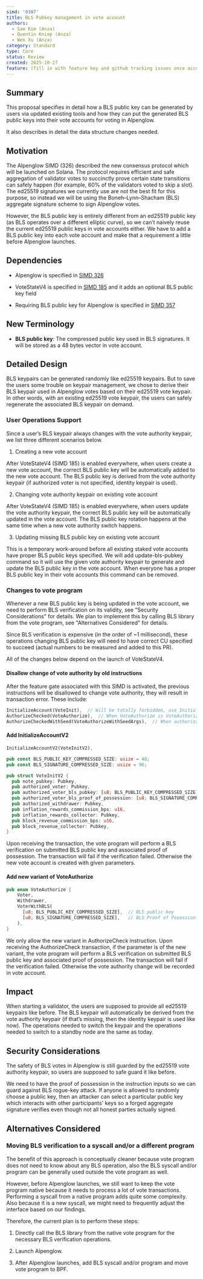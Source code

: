 ```yaml
---
simd: '0387'
title: BLS Pubkey management in vote account
authors:
  - Sam Kim (Anza)
  - Quentin Kniep (Anza)
  - Wen Xu (Anza)
category: Standard
type: Core
status: Review
created: 2025-10-27
feature: (fill in with feature key and github tracking issues once accepted)
---
```


## Summary

This proposal specifies in detail how a BLS public key can be generated by
users via updated existing tools and how they can put the generated BLS public
keys into their vote accounts for voting in Alpenglow.

It also describes in detail the data structure changes needed.

## Motivation

The Alpenglow SIMD (326) described the new consensus protocol which will be
launched on Solana. The protocol requires efficient and safe aggregation of
validator votes to succinctly prove certain state transitions can safely happen
(for example, 60% of the validators voted to skip a slot). The ed25519
signatures we currently use are not the best fit for this purpose, so instead
we will be using the Boneh–Lynn–Shacham (BLS) aggregate signature scheme to
sign Alpenglow votes.

However, the BLS public key is entirely different from an ed25519 public key
(as BLS operates over a different elliptic curve), so we can’t naively reuse
the current ed25519 public keys in vote accounts either. We have to add a BLS
public key into each vote account and make that a requirement a little before
Alpenglow launches.

## Dependencies

- Alpenglow is specified in [SIMD 326](https://github.com/solana-foundation/solana-improvement-documents/pull/326)

- VoteStateV4 is specified in [SIMD 185](https://github.com/solana-foundation/solana-improvement-documents/pull/185)
and it adds an optional BLS public key field

- Requiring BLS public key for Alpenglow is specified in [SIMD 357](https://github.com/solana-foundation/solana-improvement-documents/pull/357)

## New Terminology

- **BLS public key**: The compressed public key used in BLS signatures. It will
be stored as a 48 bytes vector in vote account.

## Detailed Design

BLS keypairs can be generated randomly like ed25519 keypairs. But to save the
users some trouble on keypair management, we chose to derive their BLS keypair
used in Alpenglow votes based on their ed25519 vote keypair. In other words,
with an existing ed25519 vote keypair, the users can safely regenerate the
associated BLS keypair on demand.

### User Operations Support

Since a user’s BLS keypair always changes with the vote authority keypair, we
list three different scenarios below.

1. Creating a new vote account

After VoteStateV4 (SIMD 185) is enabled everywhere, when users create a new
vote account, the correct BLS public key will be automatically added to the
new vote account. The BLS public key is derived from the vote authority keypair
(if authorized voter is not specified, identity keypair is used).

2. Changing vote authority keypair on existing vote account

After VoteStateV4 (SIMD 185) is enabled everywhere, when users update the vote
authority keypair, the correct BLS public key will be automatically updated in
the vote account. The BLS public key rotation happens at the same time when a
new vote authority switch happens.

3. Updating missing BLS public key on existing vote account

This is a temporary work-around before all existing staked vote accounts have
proper BLS public keys specified. We will add update-bls-pubkey command so it
will use the given vote authority keypair to generate and update the BLS public
key in the vote account. When everyone has a proper BLS public key in their
vote accounts this command can be removed.

### Changes to vote program

Whenever a new BLS public key is being updated in the vote account, we need
to perform BLS verification on its validity, see "Security Considerations"
for details. We plan to implement this by calling BLS library from the vote
program, see "Alternatives Considered" for details.

Since BLS verification is expensive (in the order of ~1 millisecond), these
operations changing BLS public key will need to have correct CU specified to
succeed (actual numbers to be measured and added to this PR).

All of the changes below depend on the launch of VoteStateV4.

#### Disallow change of vote authority by old instructions

After the feature gate associated with this SIMD is activated, the previous
instructions will be disallowed to change vote authority, they will result
in transaction error. These include:

```rust
InitializeAccount(VoteInit),  // Will be totally forbidden, use InitializeAccountV2
AuthorizeChecked(VoteAuthorize),  // When VoteAuthorize is VoteAuthorize::Voter
AuthorizeCheckedWithSeed(VoteAuthorizeWithSeedArgs),  // When authorization_type is VoteAuthorize::Voter
```

#### Add InitializeAccountV2

```rust
InitializeAccountV2(VoteInitV2),
```

```rust
pub const BLS_PUBLIC_KEY_COMPRESSED_SIZE: usize = 48;
pub const BLS_SIGNATURE_COMPRESSED_SIZE: usize = 96;

pub struct VoteInitV2 {
  pub note_pubkey: Pubkey,
  pub authorized_voter: Pubkey,
  pub authorized_voter_bls_pubkey: [u8; BLS_PUBLIC_KEY_COMPRESSED_SIZE],
  pub authorized_voter_bls_proof_of_possession: [u8; BLS_SIGNATURE_COMPRESSED_SIZE],
  pub authorized_withdrawer: Pubkey,
  pub inflation_rewards_commission_bps: u16,
  pub inflation_rewards_collector: Pubkey,
  pub block_revenue_commission_bps: u16,
  pub block_revenue_collector: Pubkey,
}
```

Upon receiving the transaction, the vote program will perform a BLS
verification on submitted BLS public key and associated proof of
possession. The transaction will fail if the verification failed.
Otherwise the new vote account is created with given parameters.

#### Add new variant of VoteAuthorize

```rust
pub enum VoteAuthorize {
    Voter,
    Withdrawer,
    VoterWithBLS(
      [u8; BLS_PUBLIC_KEY_COMPRESSED_SIZE],  // BLS public key
      [u8; BLS_SIGNATURE_COMPRESSED_SIZE],   // BLS Proof of Posession
    ),
}
```

We only allow the new variant in AuthorizeCheck instruction. Upon receiving the
AuthorizeCheck transaction, if the parameter is of the new variant, the vote
program will perform a BLS verification on submitted BLS public key and
associated proof of possession. The transaction will fail if the verification
failed. Otherwise the vote authority change will be recorded in vote account.

## Impact

When starting a validator, the users are supposed to provide all ed25519
keypairs like before. The BLS keypair will automatically be derived from the
vote authority keypair (if that’s missing, then the identity keypair is used
like now). The operations needed to switch the keypair and the operations
needed to switch to a standby node are the same as today.

## Security Considerations

The safety of BLS votes in Alpenglow is still guarded by the ed25519 vote
authority keypair, so users are supposed to safe guard it like before.

We need to have the proof of possession in the instruction inputs so we can
guard against BLS rogue-key attack. If anyone is allowed to randomly choose a
public key, then an attacker can select a particular public key which interacts
with other participants' keys so a forged aggregate signature verifies even
though not all honest parties actually signed.

## Alternatives Considered

### Moving BLS verification to a syscall and/or a different program

The benefit of this approach is conceptually cleaner because vote program
does not need to know about any BLS operation, also the BLS syscall and/or
program can be generally used outside the vote program as well.

However, before Alpenglow launches, we still want to keep the vote program
native because it needs to process a lot of vote transactions. Performing
a syscall from a native program adds quite some complexity. Also because it
is a new syscall, we might need to frequently adjust the interface based on
our findings.

Therefore, the current plan is to perform these steps:

1. Directly call the BLS library from the native vote program for the necessary
BLS verification operations.

2. Launch Alpenglow.

3. After Alpenglow launches, add BLS syscall and/or program and move vote
program to BPF.